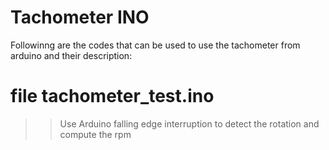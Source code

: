 # Tachometer INO
Followinng are the codes that can be used to use the tachometer from arduino and their description:

# file tachometer_test.ino 
>>Use Arduino falling edge interruption to detect the rotation and compute the rpm
